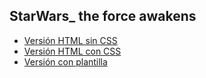 ## StarWars_ the force awakens

* [Versión HTML sin CSS](https://cristinagom.github.io/democss/v0/index.html)
* [Versión HTML con CSS](https://cristinagom.github.io/democss/v1/index.html)
* [Versión con plantilla](https://cristinagom.github.io/democss/v2.1/index.html)
